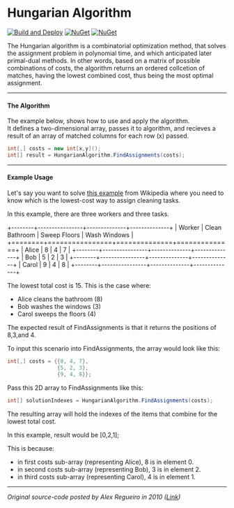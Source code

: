 # Hungarian Algorithm
[![Build and Deploy](https://github.com/Vivet/HungarianAlgorithm/actions/workflows/build-and-deploy.yml/badge.svg)](https://github.com/Vivet/HungarianAlgorithm/actions/workflows/build-and-deploy.yml)
[![NuGet](https://img.shields.io/nuget/dt/HungarianAlgorithm.svg)](https://www.nuget.org/packages/HungarianAlgorithm/)
[![NuGet](https://img.shields.io/nuget/v/HungarianAlgorithm.svg)](https://www.nuget.org/packages/HungarianAlgorithm/)

The Hungarian algorithm is a combinatorial optimization method, that solves the assignment problem in polynomial time, and which anticipated later primal-dual methods. In other words, based on a matrix of possible combinations of costs, the algorithm returns an ordered collcetion of matches, having the lowest combined cost, thus being the most optimal assignment.

***

#### The Algorithm
The example below, shows how to use and apply the algorithm.  
It defines a two-dimensional array, passes it to algorithm, and recieves a result of an array of matched columns for each row (x) passed.
```csharp
int[,] costs = new int[x,y]();
int[] result = HungarianAlgorithm.FindAssignments(costs);
```

***
#### Example Usage
Let's say you want to solve [this example](https://en.wikipedia.org/wiki/Hungarian_algorithm) from Wikipedia where you need to know which is the lowest-cost way to assign cleaning tasks. 

In this example, there are three workers and three tasks. 

+--------+----------------+--------------+--------------+
| Worker | Clean Bathroom | Sweep Floors | Wash Windows |
+========+================+==============+==============+
| Alice  | 8              | 4            | 7            |
+--------+----------------+--------------+--------------+
| Bob    | 5              | 2            | 3            |
+--------+----------------+--------------+--------------+
| Carol  | 9              | 4            | 8            |
+--------+----------------+--------------+--------------+

The lowest total cost is 15. This is the case where:
* Alice cleans the bathroom (8)
* Bob washes the windows (3)
* Carol sweeps the floors (4)

The expected result of FindAssignments is that it returns the positions of 8,3,and 4.

To input this scenario into FindAssignments, the array would look like this:
```csharp
int[,] costs = {{8, 4, 7}, 
                {5, 2, 3},
                {9, 4, 8}};
```
Pass this 2D array to FindAssignments like this:
```csharp
int[] solutionIndexes = HungarianAlgorithm.FindAssignments(costs);
```
The resulting array will hold the indexes of the items that combine for the lowest total cost. 

In this example, result would be [0,2,1];

This is because: 
* in first costs sub-array (representing Alice), 8 is in element 0. 
* in second costs sub-array (representing Bob), 3 is in element 2. 
* in third costs sub-array (representing Carol), 4 is in element 1. 
***
_Original source-code posted by Alex Regueiro in 2010 ([Link](https://web.archive.org/web/20121106104729/http://noldorin.com:80/programming/HungarianAlgorithm.cs))_  
